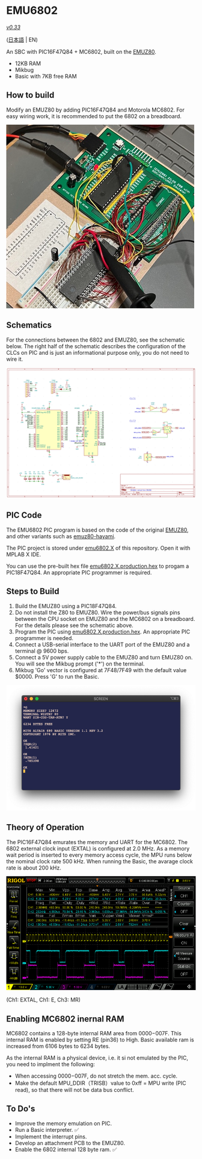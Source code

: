 # EMU6802

[*v0.33*](https://github.com/ryu10/emu6802/releases/tag/v0.33a)

([日本語](Readme.md) | EN)

  An SBC with PIC16F47Q84 + MC6802, built on the [EMUZ80](https://github.com/vintagechips/emuz80).

  - 12KB RAM
  - Mikbug
  - Basic with 7KB free RAM
## How to build

Modify an EMUZ80 by adding PIC16F47Q84 and Motorola MC6802. For easy wiring work, it is recommended to put the 6802 on a breadboard.

![emu6802-breadboard](/img/emu6802bb.jpg)

## Schematics

For the connections between the 6802 and EMUZ80, see the schematic below. The right half of the schematic describes the configuration of the CLCs on PIC and is just an informational purpose only, you do not need to wire it.

![schematic](/img/emu6802_sch.png)

## PIC Code

The EMU6802 PIC program is based on the code of the original [EMUZ80](https://github.com/vintagechips/emuz80), and other variants such as [emuz80-hayami](https://github.com/yyhayami/emuz80_hayami).

The PIC project is stored under [emu6802.X](/emu6802.X/) of this repository. Open it with MPLAB X IDE.

You can use the pre-built hex file [emu6802.X.production.hex](https://github.com/ryu10/emu6802/releases/download/v0.31/emu6802.X.production.hex) to progam a PIC18F47Q84. An appropriate PIC programmer is required.

## Steps to Build

1. Build the EMUZ80 using a PIC18F47Q84.
2. Do not install the Z80 to EMUZ80. Wire the power/bus signals pins between the CPU socket on EMUZ80 and the MC6802 on a breadboard. For the details please see the schematic above.
3. Program the PIC using [emu6802.X.production.hex](https://github.com/ryu10/emu6802/releases/download/v0.31/emu6802.X.production.hex). An appropriate PIC programmer is needed.
4. Connect a USB-serial interface to the UART port of the EMUZ80 and a terminal @ 9600 bps.
5. Connect a 5V power supply cable to the EMUZ80 and turn EMUZ80 on. You will see the Mikbug prompt ('*') on the terminal.
6. Mikbug 'Go' vector is configured at $7F48/$7F49 with the default value $0000. Press 'G' to run the Basic.

![startup-mikbug-altair](/img/mikbug-abasic.png)

## Theory of Operation

The PIC16F47Q84 emurates the memory and UART for the MC6802. The 6802 external clock input (EXTAL) is configured at 2.0 MHz. As a memory wait period is inserted to every memory access cycle, the MPU runs below the nominal clock rate 500 kHz. When running the Basic, the avarage clock rate is about 200 kHz.

![timing2](/img/timing2.png)

(Ch1: EXTAL, Ch1: E, Ch3: MR)

## Enabling MC6802 inernal RAM

MC6802 contains a 128-byte internal RAM area from $0000-$007F. This internal RAM is enabled by setting RE (pin36) to High. Basic available ram is increased from 6106 bytes to 6234 bytes.

As the internal RAM is a physical device, i.e. it si not emulated by the PIC, you need to implment the following:

- When accessing $0000-$007F, do not stretch the mem. acc. cycle.
- Make the default MPU_DDIR（TRISB）value to 0xff = MPU write (PIC read), so that there will not be data bus conflict.

## To Do's

- Improve the memory emulation on PIC.
- Run a Basic interpreter. ✅
- Implement the interrupt pins.
- Develop an attachment PCB to the EMUZ80.
- Enable the 6802 internal 128 byte ram. ✅
